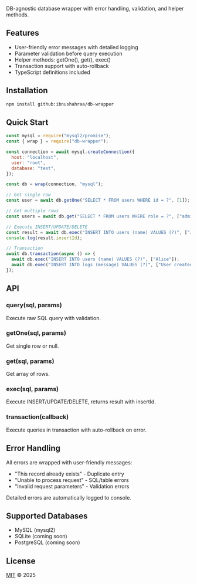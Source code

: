 DB-agnostic database wrapper with error handling, validation, and helper methods.

## Features

- User-friendly error messages with detailed logging
- Parameter validation before query execution
- Helper methods: getOne(), get(), exec()
- Transaction support with auto-rollback
- TypeScript definitions included

## Installation

```bash
npm install github:ibnushahraa/db-wrapper
```

## Quick Start

```javascript
const mysql = require("mysql2/promise");
const { wrap } = require("db-wrapper");

const connection = await mysql.createConnection({
  host: "localhost",
  user: "root",
  database: "test",
});

const db = wrap(connection, "mysql");

// Get single row
const user = await db.getOne("SELECT * FROM users WHERE id = ?", [1]);

// Get multiple rows
const users = await db.get("SELECT * FROM users WHERE role = ?", ["admin"]);

// Execute INSERT/UPDATE/DELETE
const result = await db.exec("INSERT INTO users (name) VALUES (?)", ["John"]);
console.log(result.insertId);

// Transaction
await db.transaction(async () => {
  await db.exec("INSERT INTO users (name) VALUES (?)", ["Alice"]);
  await db.exec("INSERT INTO logs (message) VALUES (?)", ["User created"]);
});
```

## API

### query(sql, params)

Execute raw SQL query with validation.

### getOne(sql, params)

Get single row or null.

### get(sql, params)

Get array of rows.

### exec(sql, params)

Execute INSERT/UPDATE/DELETE, returns result with insertId.

### transaction(callback)

Execute queries in transaction with auto-rollback on error.

## Error Handling

All errors are wrapped with user-friendly messages:

- "This record already exists" - Duplicate entry
- "Unable to process request" - SQL/table errors
- "Invalid request parameters" - Validation errors

Detailed errors are automatically logged to console.

## Supported Databases

- MySQL (mysql2)
- SQLite (coming soon)
- PostgreSQL (coming soon)

## License

[MIT](LICENSE) © 2025
